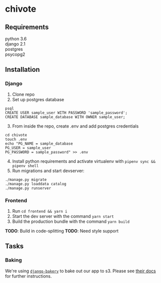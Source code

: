 # chivote

## Requirements

python 3.6\
django 2.1\
postgres\
psycopg2

## Installation

### Django

1. Clone repo
2. Set up postgres database

```
psql
CREATE USER sample_user WITH PASSWORD 'sample_password';
CREATE DATABASE sample_database WITH OWNER sample_user;
```

3. From inside the repo, create .env and add postgres credentials

```
cd chivote
touch .env
echo "PG_NAME = sample_database
PG_USER = sample_user
PG_PASSWORD = sample_password" >> .env
```

4. Install python requirements and activate virtualenv with `pipenv sync && pipenv shell`
5. Run migrations and start devserver:

```
./manage.py migrate
./manage.py loaddata catalog
./manage.py runserver
```

### Frontend

1. Run `cd frontend && yarn i`
2. Start the dev server with the command `yarn start`
3. Build the production bundle with the command `yarn build`

**TODO**: Build in code-splitting
**TODO**: Need style support

## Tasks

### Baking

We're using [`django-bakery`](https://github.com/datadesk/django-bakery) to bake out our app to s3. Please see [their docs](https://django-bakery.readthedocs.io/en/latest/gettingstarted.html) for further instructions.
